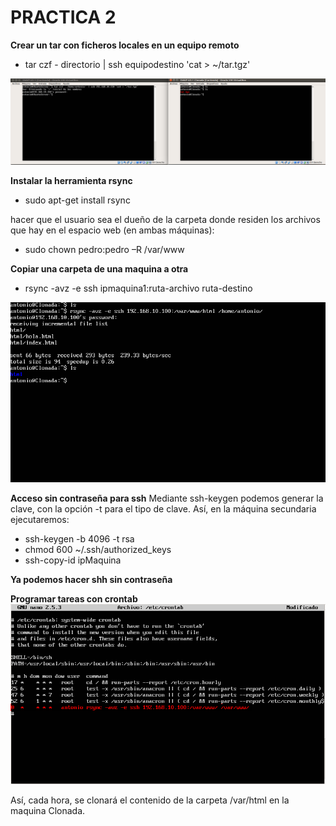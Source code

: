 # PRACTICA 2

**Crear un tar con ficheros locales en un equipo remoto**
- tar czf - directorio | ssh equipodestino 'cat > ~/tar.tgz'

![img](https://raw.githubusercontent.com/toniMR/SWAP-18-19/master/practicas/P2/imagenes/Tar-Pipe.png)


**Instalar la herramienta rsync**
- sudo apt-get install rsync

hacer que el usuario sea el dueño de la carpeta donde residen los archivos que hay en el espacio web (en ambas máquinas):

- sudo chown pedro:pedro –R /var/www


**Copiar una carpeta de una maquina a otra**
- rsync -avz -e ssh ipmaquina1:ruta-archivo ruta-destino

![img](https://raw.githubusercontent.com/toniMR/SWAP-18-19/master/practicas/P2/imagenes/Rsync-carpeta.png)


**Acceso sin contraseña para ssh**
Mediante ssh-keygen podemos generar la clave, con la opción -t para el tipo de clave.
Así, en la máquina secundaria ejecutaremos:
- ssh-keygen -b 4096 -t rsa
- chmod 600 ~/.ssh/authorized_keys
- ssh-copy-id ipMaquina

**Ya podemos hacer shh sin contraseña**


**Programar tareas con crontab**
![img](https://raw.githubusercontent.com/toniMR/SWAP-18-19/master/practicas/P2/imagenes/Crontab.png)

Así, cada hora, se clonará el contenido de la carpeta /var/html en la maquina Clonada.


